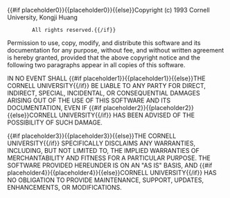{{#if placeholder0}}{{placeholder0}}{{else}}Copyright (c) 1993 Cornell University, Kongji Huang 

			All rights reserved.{{/if}}

Permission to use, copy, modify, and distribute this software and its documentation for any purpose, without fee, and without written agreement is hereby granted, provided that the above copyright notice and the following two paragraphs appear in all copies of this software.

IN NO EVENT SHALL {{#if placeholder1}}{{placeholder1}}{{else}}THE CORNELL UNIVERSITY{{/if}} BE LIABLE TO ANY PARTY FOR DIRECT, INDIRECT, SPECIAL, INCIDENTAL, OR CONSEQUENTIAL DAMAGES ARISING OUT OF THE USE OF THIS SOFTWARE AND ITS DOCUMENTATION, EVEN IF {{#if placeholder2}}{{placeholder2}}{{else}}CORNELL
		UNIVERSITY{{/if}} HAS BEEN ADVISED OF THE POSSIBILITY OF SUCH DAMAGE.

{{#if placeholder3}}{{placeholder3}}{{else}}THE CORNELL UNIVERSITY{{/if}} SPECIFICALLY DISCLAIMS ANY WARRANTIES, INCLUDING, BUT NOT LIMITED TO, THE IMPLIED WARRANTIES OF MERCHANTABILITY AND FITNESS FOR A PARTICULAR PURPOSE. THE SOFTWARE PROVIDED HEREUNDER IS ON AN &quot;AS IS&quot; BASIS, AND {{#if placeholder4}}{{placeholder4}}{{else}}CORNELL UNIVERSITY{{/if}} HAS NO OBLIGATION TO PROVIDE MAINTENANCE, SUPPORT, UPDATES, ENHANCEMENTS, OR MODIFICATIONS.